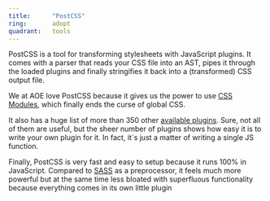 ```yaml
---
title:      "PostCSS"
ring:       adopt
quadrant:   tools
---
```


PostCSS is a tool for transforming stylesheets with JavaScript plugins. It comes with a parser that reads your CSS file into an AST, pipes it through the loaded plugins and finally stringifies it back into a (transformed) CSS output file.

We at AOE love PostCSS because it gives us the power to use [CSS Modules](https://github.com/css-modules/css-modules), which finally ends the curse of global CSS.

It also has a huge list of more than 350 other [available plugins](http://postcss.parts/).
Sure, not all of them are useful, but the sheer number of plugins shows how easy it is to write your own plugin for it.
In fact, it´s just a matter of writing a single JS function.

Finally, PostCSS is very fast and easy to setup because it runs 100% in JavaScript.
Compared to [SASS](/languages-and-frameworks/sass.html) as a preprocessor, it feels much more powerful but at the same time less bloated with superfluous functionality because everything comes in its own little plugin
